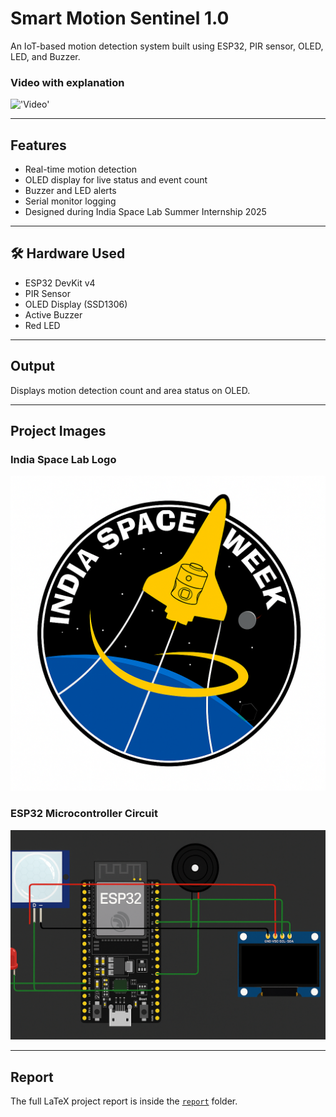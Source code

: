 # Smart Motion Sentinel 1.0 

An IoT-based motion detection system built using ESP32, PIR sensor, OLED, LED, and Buzzer.

### Video with explanation 
!['Video'](https://drive.google.com/file/d/1yFLwG0mHjAwY3ttmnl5KQGdi-xZq_MUj/view?usp=drive_link)

---

##  Features
- Real-time motion detection
- OLED display for live status and event count
- Buzzer and LED alerts
- Serial monitor logging
- Designed during India Space Lab Summer Internship 2025

---

## 🛠️ Hardware Used
- ESP32 DevKit v4
- PIR Sensor
- OLED Display (SSD1306)
- Active Buzzer
- Red LED

---

##  Output
Displays motion detection count and area status on OLED.

---

##  Project Images

### India Space Lab Logo
![India Space Lab Logo](India_space.png)

### ESP32 Microcontroller Circuit
![ESP32 Motion Detection Circuit](ESP32.png)

---

##  Report
The full LaTeX project report is inside the [`report`](ISL_Report_S.pdf) folder.
